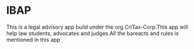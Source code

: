 # IBAP
This is a legal advisory app build under the org CriTax-Corp.This app will help law students, advocates and judges.All the bareacts and rules is mentioned in this app

